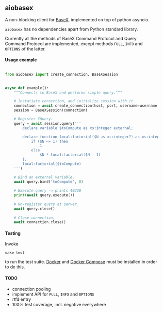 ## aiobasex

A non-blocking client for [BaseX](http://basex.org/), implemented on top of python asyncio.

`aiobasex` has no dependencies apart from Python standard library.

Currently all the methods of BaseX Command Protocol and Query Command Protocol are implemented, except methods `FULL`, `INFO` and `OPTIONS` of the latter.


#### Usage example

```python

from aiobasex import create_connection, BaseXSession
    
    
async def example():
    """Connects to BaseX and performs simple query."""

    # Instatiate connection, and initialize session with it.
    connection = await create_connection(host, port, username=username, password=password)
    session = BaseXSession(connection)

    # Register XQuery.
    query = await session.query('''
        declare variable $toCompute as xs:integer external;

        declare function local:factorial($N as xs:integer?) as xs:integer {
            if ($N <= 1) then
                1
            else
                $N * local:factorial($N - 1)
        };
        local:factorial($toCompute)
    ''')

    # Bind an external variable.
    await query.bind('toCompute', 8)
    
    # Execute query -> prints 40320
    print(await query.execute())
    
    # Un-register query at server.
    await query.close()
    
    # Close connection.
    await connection.close()
```


#### Testing
Invoke 

`make test`

to run the test suite. 
[Docker](https://docker.io) and [Docker Compose](https://docs.docker.com/compose/) must be installed in order to do this.

#### TODO

- connection pooling
- implement API for `FULL`, `INFO` and `OPTIONS`
- rtfd entry
- 100% test coverage, incl. negative everywhere
